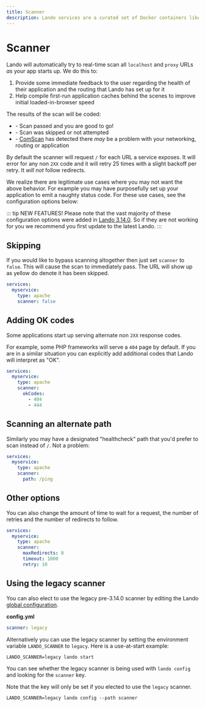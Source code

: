 ```yaml
---
title: Scanner
description: Lando services are a curated set of Docker containers like php, apache, node, mysql that are stupid easy to use but also as configurable as any other Docker image.
---
```


# Scanner

Lando will automatically try to real-time scan all `localhost` and `proxy` URLs _as_ your app starts up. We do this to:

1. Provide some immediate feedback to the user regarding the health of their application and the routing that Lando has set up for it
2. Help compile first-run application caches behind the scenes to improve initial loaded-in-browser speed

The results of the scan will be coded:

* <Badge type="success" text="GREEN" vertical="middle" /> - Scan passed and you are good to go!
* <Badge type="warning" text="YELLOW" vertical="middle" /> - Scan was skipped or not attempted
* <Badge type="danger" text="RED" vertical="middle" /> - [ComScan](https://www.youtube.com/watch?v=aV2DLkDPwM8&t=18s) has detected there *may* be a problem with your networking, routing or application

By default the scanner will request `/` for each URL a service exposes. It will error for any non `2XX` code and it will retry 25 times with a slight backoff per retry. It _will not_ follow redirects.

We realize there are legitimate use cases where you may not want the above behavior. For example you may have purposefully set up your application to emit a naughty status code. For these use cases, see the configuration options below:

::: tip NEW FEATURES!
Please note that the vast majority of these configuration options were added in [Lando 3.14.0](https://github.com/lando/lando/releases/tag/v3.14.0). So if they are not working for you we recommend you first update to the latest Lando.
:::

## Skipping

If you would like to bypass scanning altogether then just set `scanner` to `false`. This will cause the scan to immediately pass. The URL will show up as yellow do denote it has been skipped.

```yaml
services:
  myservice:
    type: apache
    scanner: false
```

## Adding OK codes

Some applications start up serving alternate non `2XX` response codes.

For example, some PHP frameworks will serve a `404` page by default. If you are in a similar situation you can explicitly add additional codes that Lando will interpret as "OK".

```yaml
services:
  myservice:
    type: apache
    scanner:
      okCodes:
        - 404
        - 444
```

## Scanning an alternate path

Similarly you may have a designated "healthcheck" path that you'd prefer to scan instead of `/`. Not a problem:

```yaml
services:
  myservice:
    type: apache
    scanner:
      path: /ping
```

## Other options

You can also change the amount of time to wait for a request, the number of retries and the number of redirects to follow.

```yaml
services:
  myservice:
    type: apache
    scanner:
      maxRedirects: 0
      timeout: 1000
      retry: 10
```

## Using the legacy scanner

You can also elect to use the legacy pre-3.14.0 scanner by editing the Lando [global configuration](./global.md).

**config.yml**

```yaml
scanner: legacy
```

Alternatively you can use the legacy scanner by setting the environment variable `LANDO_SCANNER` to `legacy`. Here is a use-at-start example:

```bash:no-line-numbers
LANDO_SCANNER=legacy lando start
```

You can see whether the legacy scanner is being used with `lando config` and looking for the `scanner` key.

Note that the key will only be set if you elected to use the `legacy` scanner.

```bash:no-line-numbers
LANDO_SCANNER=legacy lando config --path scanner
```
